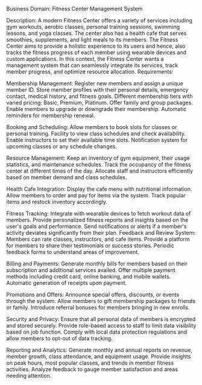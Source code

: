 Business Domain: Fitness Center Management System

Description:
A modern Fitness Center offers a variety of services including gym workouts, aerobic classes, personal training sessions, 
swimming lessons, and yoga classes. 
The center also has a health cafe that serves smoothies, supplements, and light meals to its members. 
The Fitness Center aims to provide a holistic experience to its users and hence, also tracks the fitness progress 
of each member using wearable devices and custom applications. 
In this context, the Fitness Center wants a management system that can seamlessly integrate its services, 
track member progress, and optimize resource allocation.
Requirements:

Membership Management:
Register new members and assign a unique member ID.
Store member profiles with their personal details, emergency contact, medical history, and fitness goals.
Different membership tiers with varied pricing: Basic, Premium, Platinum.
Offer family and group packages.
Enable members to upgrade or downgrade their membership.
Automatic reminders for membership renewal.

Booking and Scheduling:
Allow members to book slots for classes or personal training.
Facility to view class schedules and check availability.
Enable instructors to set their available time slots.
Notification system for upcoming classes or any schedule changes.

Resource Management:
Keep an inventory of gym equipment, their usage statistics, and maintenance schedules.
Track the occupancy of the fitness center at different times of the day.
Allocate staff and instructors efficiently based on member demand and class schedules.

Health Cafe Integration:
Display the cafe menu with nutritional information.
Allow members to order and pay for items via the system.
Track popular items and restock inventory accordingly.

Fitness Tracking:
Integrate with wearable devices to fetch workout data of members.
Provide personalized fitness reports and insights based on the user's goals and performance.
Send notifications or alerts if a member's activity deviates significantly from their plan.
Feedback and Review System:
Members can rate classes, instructors, and cafe items.
Provide a platform for members to share their testimonials or success stories.
Periodic feedback forms to understand areas of improvement.

Billing and Payments:
Generate monthly bills for members based on their subscription and additional services availed.
Offer multiple payment methods including credit card, online banking, and mobile wallets.
Automatic generation of receipts upon payment.

Promotions and Offers:
Announce special offers, discounts, or events through the system.
Allow members to gift membership packages to friends or family.
Introduce referral bonuses for members bringing in new enrolls.

Security and Privacy:
Ensure that all personal data of members is encrypted and stored securely.
Provide role-based access to staff to limit data visibility based on job function.
Comply with local data protection regulations and allow members to opt-out of data tracking.

Reporting and Analytics:
Generate monthly and annual reports on revenue, member growth, class attendance, and equipment usage.
Provide insights on peak hours, most popular classes, and trends in member fitness activities.
Analyze feedback to gauge member satisfaction and areas needing attention.